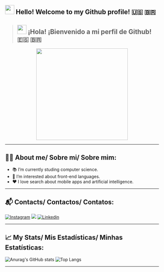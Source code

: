 ##  <img src="https://media.giphy.com/media/hvRJCLFzcasrR4ia7z/giphy.gif" width="30px"/> Hello! Welcome to my Github profile! 🇺🇸 🇧🇷
> ##  <img src="https://media.giphy.com/media/hvRJCLFzcasrR4ia7z/giphy.gif" width="30px"/> ¡Hola! ¡Bienvenido a mi perfil de Github! 🇪🇸 🇧🇷

<div id="header" align="center">
  <img src="https://media.giphy.com/media/ZeFG00TVXs54Pw4c8e/giphy.gif" width="300"/>
</div>
  
---

## 🙋‍♀️ About me/ Sobre mi/ Sobre mim:
* 📚 I’m currently studing computer science.
* 👀 I’m interested about front-end languages.
* ❤️ I love search about mobile apps and artificial intelligence.

---

## 📬 Contacts/ Contactos/ Contatos:
[![Instagram](https://img.shields.io/badge/Instagram-E4405F?style=for-the-badge&logo=instagram&logoColor=white)](https://www.instagram.com/h.eloisa_alves/)
<a href = "mailto:heloisaalves2001@gmail.com"><img src="https://img.shields.io/badge/Gmail-D14836?style=for-the-badge&logo=gmail&logoColor=white" target="_blank"></a>
[![Linkedin](https://img.shields.io/badge/LinkedIn-0077B5?style=for-the-badge&logo=linkedin&logoColor=white)](https://www.linkedin.com/in/heloisa-aparecida-alves-945a38219/)
</div>

---

## 📈 My Stats/ Mis Estadísticas/ Minhas Estatísticas:

![Anurag's GitHub stats](https://github-readme-stats.vercel.app/api?username=Helogizzy&show_icons=true&count_private=true&theme=radical&include_all_commits=boolean)  ![Top Langs](https://github-readme-stats.vercel.app/api/top-langs/?username=Helogizzy&layout=compact&langs_count=7&theme=radical)
<div>

---

<div id="header" align="center">
  <img src="https://komarev.com/ghpvc/?username=your-github-Helogizzy&style=flat-square&color=blue" alt=""/>
</div>
